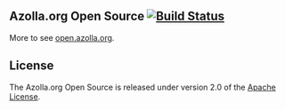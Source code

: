 ## Azolla.org Open Source [![Build Status](https://travis-ci.org/Azollas/org.azolla.open.kwt.png?branch=mirror)](https://travis-ci.org/Azollas/org.azolla.open.kwt) 
More to see [open.azolla.org][].

## License
The Azolla.org Open Source is released under version 2.0 of the [Apache License][].

[open.azolla.org]: http://open.azolla.org/
[Apache License]: http://www.apache.org/licenses/LICENSE-2.0
